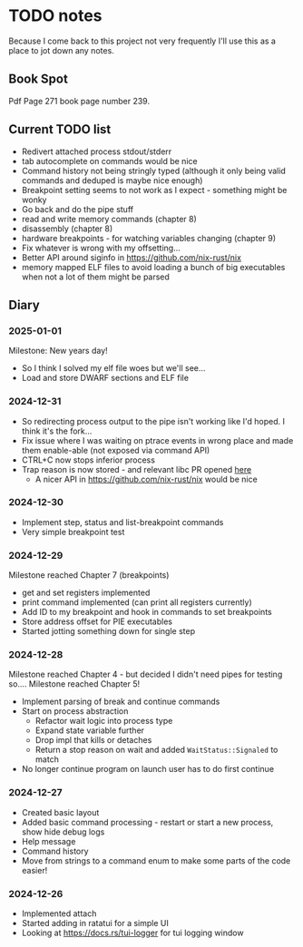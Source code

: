 # TODO notes

Because I come back to this project not very frequently I'll use this as a
place to jot down any notes.

## Book Spot

Pdf Page 271 book page number 239.

## Current TODO list 

* Redivert attached process stdout/stderr
* tab autocomplete on commands would be nice
* Command history not being stringly typed (although it only being valid commands and deduped is maybe nice enough)
* Breakpoint setting seems to not work as I expect - something might be wonky
* Go back and do the pipe stuff
* read and write memory commands (chapter 8)
* disassembly (chapter 8)
* hardware breakpoints - for watching variables changing (chapter 9)
* Fix whatever is wrong with my offsetting...
* Better API around siginfo in https://github.com/nix-rust/nix 
* memory mapped ELF files to avoid loading a bunch of big executables when not a lot of them might be parsed

## Diary

### 2025-01-01

Milestone: New years day!

* So I think I solved my elf file woes but we'll see...
* Load and store DWARF sections and ELF file

### 2024-12-31

* So redirecting process output to the pipe isn't working like I'd hoped. I think it's the fork...
* Fix issue where I was waiting on ptrace events in wrong place and made them enable-able (not exposed via command API)
* CTRL+C now stops inferior process
* Trap reason is now stored - and relevant libc PR opened [here](https://github.com/rust-lang/libc/pull/4225) 
    * A nicer API in https://github.com/nix-rust/nix would be nice

### 2024-12-30

* Implement step, status and list-breakpoint commands
* Very simple breakpoint test

### 2024-12-29

Milestone reached Chapter 7 (breakpoints)

* get and set registers implemented
* print command implemented (can print all registers currently)
* Add ID to my breakpoint and hook in commands to set breakpoints
* Store address offset for PIE executables 
* Started jotting something down for single step

### 2024-12-28

Milestone reached Chapter 4 - but decided I didn't need pipes for testing so....
Milestone reached Chapter 5!

* Implement parsing of break and continue commands
* Start on process abstraction
    - Refactor wait logic into process type
    - Expand state variable further
    - Drop impl that kills or detaches
    - Return a stop reason on wait and added `WaitStatus::Signaled` to match
* No longer continue program on launch user has to do first continue

### 2024-12-27

* Created basic layout 
* Added basic command processing - restart or start a new process, show hide debug logs
* Help message
* Command history
* Move from strings to a command enum to make some parts of the code easier!

### 2024-12-26

* Implemented attach
* Started adding in ratatui for a simple UI
* Looking at https://docs.rs/tui-logger for tui logging window

